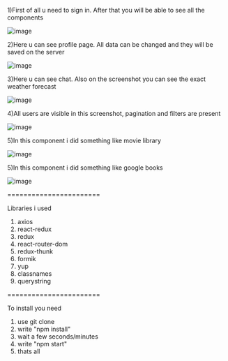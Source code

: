 1)First of all u need to sign in. After that you will be able to see all the components

![image](https://user-images.githubusercontent.com/88615370/136832869-bdc5066f-7633-4f5d-a54b-b5d841f75078.png)

2)Here u can see profile page. All data can be changed and they will be saved on the server

![image](https://user-images.githubusercontent.com/88615370/136833167-edae4937-4779-44c8-b3bd-40ce5c7fd826.png)

3)Here u can see chat. Also on the screenshot you can see the exact weather forecast

![image](https://user-images.githubusercontent.com/88615370/136833475-facc2b61-761e-45f3-99ab-1e6f1336f78f.png)

4)All users are visible in this screenshot, pagination and filters are present

![image](https://user-images.githubusercontent.com/88615370/136833553-f7848810-b476-4964-9600-024473b08b4f.png)

5)In this component i did something like movie library

![image](https://user-images.githubusercontent.com/88615370/139250208-e4b34265-896c-4856-a2ed-ee1de8ce728a.png)

5)In this component i did something like google books

![image](https://user-images.githubusercontent.com/88615370/139250291-b6144dc8-7fce-4367-93fe-7a5f03e01c68.png)


=======================

Libraries i used
1) axios
2) react-redux
3) redux
4) react-router-dom
5) redux-thunk
6) formik
7) yup
8) classnames
9) querystring

=======================

To install you need 
1) use git clone
2) write "npm install"
3) wait a few seconds/minutes
4) write "npm start"
5) thats all
